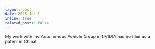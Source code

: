 ```yaml
---
layout: post
date: 2025 Jan 1
inline: true
related_posts: false
---
```


My work with the Autonomous Vehicle Group in NVIDIA has be filed as a patent in China!
